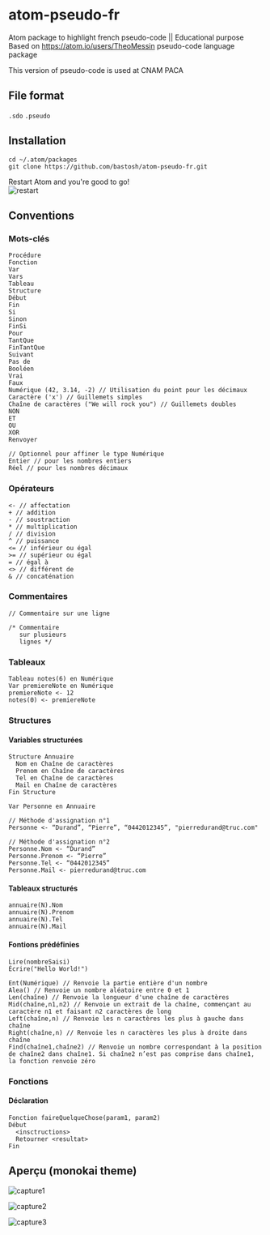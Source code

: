 # atom-pseudo-fr
Atom package to highlight french pseudo-code || Educational purpose  
Based on https://atom.io/users/TheoMessin pseudo-code language package

This version of pseudo-code is used at CNAM PACA

## File format
```.sdo``` ```.pseudo```

## Installation
```
cd ~/.atom/packages  
git clone https://github.com/bastosh/atom-pseudo-fr.git
```
Restart Atom and you're good to go!  
![restart](https://github.com/bastosh/atom-pseudo-fr/blob/master/img/restart.png?raw=true)

## Conventions
### Mots-clés
```
Procédure
Fonction
Var
Vars
Tableau
Structure
Début
Fin
Si
Sinon
FinSi
Pour
TantQue
FinTantQue
Suivant
Pas de
Booléen
Vrai
Faux
Numérique (42, 3.14, -2) // Utilisation du point pour les décimaux
Caractère ('x') // Guillemets simples
Chaîne de caractères ("We will rock you") // Guillemets doubles
NON
ET
OU
XOR
Renvoyer
```
```
// Optionnel pour affiner le type Numérique
Entier // pour les nombres entiers
Réel // pour les nombres décimaux
```

### Opérateurs
```
<- // affectation
+ // addition
- // soustraction
* // multiplication
/ // division
^ // puissance
<= // inférieur ou égal
>= // supérieur ou égal
= // égal à
<> // différent de
& // concaténation
```

### Commentaires
```
// Commentaire sur une ligne

/* Commentaire
   sur plusieurs
   lignes */
```

### Tableaux
```
Tableau notes(6) en Numérique
Var premiereNote en Numérique
premiereNote <- 12
notes(0) <- premiereNote
```

### Structures
#### Variables structurées
```
Structure Annuaire
  Nom en Chaîne de caractères
  Prenom en Chaîne de caractères
  Tel en Chaîne de caractères
  Mail en Chaîne de caractères
Fin Structure

Var Personne en Annuaire

// Méthode d'assignation n°1
Personne <- “Durand”, “Pierre”, “0442012345”, "pierredurand@truc.com"

// Méthode d'assignation n°2
Personne.Nom <- “Durand”
Personne.Prenom <- “Pierre”
Personne.Tel <- “0442012345”
Personne.Mail <- pierredurand@truc.com
```
#### Tableaux structurés
```
annuaire(N).Nom
annuaire(N).Prenom
annuaire(N).Tel
annuaire(N).Mail
```

#### Fontions prédéfinies
```
Lire(nombreSaisi)
Écrire("Hello World!")
```
```
Ent(Numérique) // Renvoie la partie entière d'un nombre
Alea() // Renvoie un nombre aléatoire entre 0 et 1
Len(chaîne) // Renvoie la longueur d'une chaîne de caractères
Mid(chaîne,n1,n2) // Renvoie un extrait de la chaîne, commençant au caractère n1 et faisant n2 caractères de long
Left(chaîne,n) // Renvoie les n caractères les plus à gauche dans chaîne
Right(chaîne,n) // Renvoie les n caractères les plus à droite dans chaîne
Find(chaîne1,chaîne2) // Renvoie un nombre correspondant à la position de chaîne2 dans chaîne1. Si chaîne2 n’est pas comprise dans chaîne1, la fonction renvoie zéro
```

### Fonctions
#### Déclaration
```
Fonction faireQuelqueChose(param1, param2)
Début
  <insctructions>
  Retourner <resultat>
Fin
```

## Aperçu (monokai theme)

![capture1](https://github.com/bastosh/atom-pseudo-fr/blob/master/exemples/capture1.png?raw=true "Pseudo-code syntax highlight")

![capture2](https://github.com/bastosh/atom-pseudo-fr/blob/master/exemples/capture2.png?raw=true "Pseudo-code syntax highlight")

![capture3](https://github.com/bastosh/atom-pseudo-fr/blob/master/exemples/capture3.png?raw=true "Pseudo-code syntax highlight")
